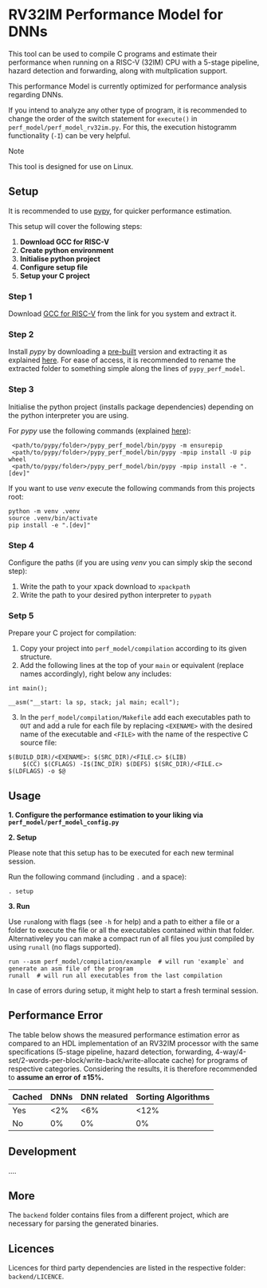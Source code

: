 # RV32IM Performance Model for DNNs

This tool can be used to compile C programs and estimate their performance when running on a RISC-V (32IM) CPU with a 5-stage pipeline, hazard detection and forwarding, along with multplication support.

This performance Model is currently optimized for performance analysis regarding DNNs.

If you intend to analyze any other type of program, it is recommended to change the order of the switch statement for `execute()` in `perf_model/perf_model_rv32im.py`. For this, the execution histogramm functionality (`-I`) can be very helpful.

> [!NOTE]
> This tool is designed for use on Linux.


## Setup
It is recommended to use [pypy](https://doc.pypy.org/en/latest/index.html), for quicker performance estimation.

This setup will cover the following steps:

1.  **Download GCC for RISC-V**
2.  **Create python environment**
3.  **Initialise python project**
4.  **Configure setup file**
5.	**Setup your C project**

### Step 1
Download [GCC for RISC-V](https://github.com/xpack-dev-tools/riscv-none-elf-gcc-xpack/releases/tag/v14.2.0-3) from the link for you system and extract it.

### Step 2
Install *pypy* by downloading a [pre-built](https://pypy.org/download.html) version and extracting it as explained [here](https://doc.pypy.org/en/latest/install.html#download-a-pre-built-pypy).
For ease of access, it is recommended to rename the extracted folder to something simple along the lines of `pypy_perf_model`.

### Step 3
Initialise the python project (installs package dependencies) depending on the python interpreter you are using.

For *pypy* use the following commands (explained [here](https://doc.pypy.org/en/latest/install.html#installing-more-modules)):

```
 <path/to/pypy/folder>/pypy_perf_model/bin/pypy -m ensurepip
 <path/to/pypy/folder>/pypy_perf_model/bin/pypy -mpip install -U pip wheel
 <path/to/pypy/folder>/pypy_perf_model/bin/pypy -mpip install -e ".[dev]"
```

If you want to use *venv* execute the following commands from this projects root:
```
python -m venv .venv
source .venv/bin/activate
pip install -e ".[dev]"
```

### Step 4
Configure the paths (if you are using *venv* you can simply skip the second step):

1.	Write the path to your xpack download to `xpackpath`
2.	Write the path to your desired python interpreter to `pypath`

### Setp 5
Prepare your C project for compilation:
1.	Copy your project into `perf_model/compilation` according to its given structure.
2.	Add the following lines at the top of your `main` or equivalent (replace names accordingly), right below any includes:
```
int main();

__asm("__start: la sp, stack; jal main; ecall");
```
3.	In the `perf_model/compilation/Makefile` add each executables path to `OUT` and add a rule for each file by replacing `<EXENAME>` with the desired name of the executable and `<FILE>` with the name of the respective C source file:
```
$(BUILD_DIR)/<EXENAME>: $(SRC_DIR)/<FILE.c> $(LIB)
	$(CC) $(CFLAGS) -I$(INC_DIR) $(DEFS) $(SRC_DIR)/<FILE.c> $(LDFLAGS) -o $@
```

## Usage
**1. Configure the performance estimation to your liking via `perf_model/perf_model_config.py`**

**2. Setup**

Please note that this setup has to be executed for each new terminal session.

Run the following command (including `.` and a space):
```
. setup
```

**3. Run**

Use `run`along with flags (see `-h` for help) and a path to either a file or a folder to execute the file or all the executables contained within that folder.
Alternativeley you can make a compact run of all files you just compiled by using `runall` (no flags supported).
```
run --asm perf_model/compilation/example  # will run 'example` and generate an asm file of the program
runall  # will run all executables from the last compilation
```

In case of errors during setup, it might help to start a fresh terminal session.

## Performance Error

The table below shows the measured performance estimation error as compared to an HDL implementation of an RV32IM processor with the same specifications (5-stage pipeline, hazard detection, forwarding, 4-way/4-set/2-words-per-block/write-back/write-allocate cache) for programs of respective categories. Considering the results, it is therefore recommended to **assume an error of ±15%.**

| Cached   | DNNs          | DNN related   | Sorting Algorithms |
| -------- | ------------- | ------------- | ------------------ |
| Yes      | <2%           | <6%           | <12%               |
| No       | 0%            | 0%            |  0%                |


## Development

....

## More

The `backend` folder contains files from a different project, which are necessary for parsing the generated binaries.

## Licences

Licences for third party dependencies are listed in the respective folder: `backend/LICENCE`.
